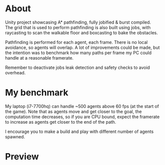 # About
Unity project showcasing A* pathfinding, fully jobified &amp; burst compiled. The grid that is used to perform pathfinding is also built using jobs, with raycasting to scan the walkable floor and boxcasting to bake the obstacles. 

Pathfinding is performed for each agent, each frame. There is no local avoidance, so agents will overlap. A lot of improvements could be made, but the intention was to benchmark how many paths per frame my PC could handle at a reasonable framerate.

Remember to deactivate jobs leak detection and safety checks to avoid overhead.

# My benchmark
My laptop (i7-7700hq) can handle ~500 agents above 60 fps (at the start of the game). Note that as agents move and get closer to the goal, the computation time decreases, so if you are CPU bound, expect the framerate to increase as agents get closer to the end of the path.

I encourage you to make a build and play with different number of agents spawned.

# Preview
